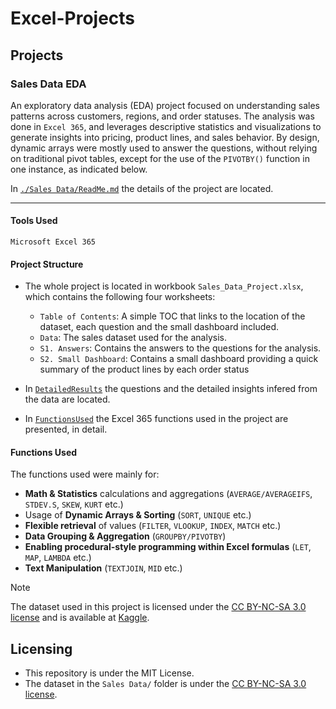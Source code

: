 # Excel-Projects

## Projects

### Sales Data EDA

An exploratory data analysis (EDA) project focused on understanding sales patterns across customers, regions, and order statuses. 
The analysis was done in `Excel 365`, and leverages descriptive statistics and visualizations to generate insights into pricing, product lines, and sales behavior.
By design, dynamic arrays were mostly used to answer the questions, without relying on traditional pivot tables, except for the use of the `PIVOTBY()` function in one instance, as indicated below.

In [`./Sales Data/ReadMe.md`](https://github.com/EfiLygda/Excel-Projects/tree/main/Sales%20Data#sales-data-eda) the details of the project are located.

---------------------

#### Tools Used

`Microsoft Excel 365`

#### Project Structure

- The whole project is located in workbook `Sales_Data_Project.xlsx`, which contains the following four worksheets:

    - `Table of Contents`: A simple TOC that links to the location of the dataset, each question and the small dashboard included.
    - `Data`: The sales dataset used for the analysis.
    - `S1. Answers`: Contains the answers to the questions for the analysis.
    - `S2. Small Dashboard`: Contains a small dashboard providing a quick summary of the product lines by each order status

- In [`DetailedResults`](https://github.com/EfiLygda/Excel-Projects/blob/main/Sales%20Data/Datailed%20Results.md#datailed-results) the questions and the detailed insights infered from the data are located.

- In [`FunctionsUsed`](https://github.com/EfiLygda/Excel-Projects/blob/main/Sales%20Data/FunctionsUsed.md) the Excel 365 functions used in the project are presented, in detail.

#### Functions Used

The functions used were mainly for:
- **Math & Statistics** calculations and aggregations (`AVERAGE/AVERAGEIFS`, `STDEV.S`, `SKEW`, `KURT` etc.)
- Usage of **Dynamic Arrays & Sorting** (`SORT`, `UNIQUE` etc.)
- **Flexible retrieval** of values (`FILTER`, `VLOOKUP`, `INDEX`, `MATCH` etc.)
- **Data Grouping & Aggregation** (`GROUPBY/PIVOTBY`)
- **Enabling procedural-style programming within Excel formulas** (`LET`, `MAP`, `LAMBDA` etc.)
- **Text Manipulation** (`TEXTJOIN`, `MID` etc.)

> [!NOTE] 
> The dataset used in this project is licensed under the [CC BY-NC-SA 3.0 license](https://creativecommons.org/licenses/by-nc-sa/3.0/) and is available at [Kaggle](https://www.kaggle.com/datasets/kyanyoga/sample-sales-data/data).

## Licensing

- This repository is under the MIT License.
- The dataset in the `Sales Data/` folder is under the [CC BY-NC-SA 3.0 license](https://creativecommons.org/licenses/by-nc-sa/3.0/).
